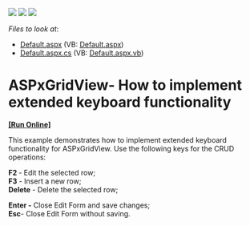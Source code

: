 <!-- default badges list -->
![](https://img.shields.io/endpoint?url=https://codecentral.devexpress.com/api/v1/VersionRange/128534809/15.1.3%2B)
[![](https://img.shields.io/badge/Open_in_DevExpress_Support_Center-FF7200?style=flat-square&logo=DevExpress&logoColor=white)](https://supportcenter.devexpress.com/ticket/details/E4473)
[![](https://img.shields.io/badge/📖_How_to_use_DevExpress_Examples-e9f6fc?style=flat-square)](https://docs.devexpress.com/GeneralInformation/403183)
<!-- default badges end -->
<!-- default file list -->
*Files to look at*:

* [Default.aspx](./CS/WebSite/Default.aspx) (VB: [Default.aspx](./VB/WebSite/Default.aspx))
* [Default.aspx.cs](./CS/WebSite/Default.aspx.cs) (VB: [Default.aspx.vb](./VB/WebSite/Default.aspx.vb))
<!-- default file list end -->
# ASPxGridView- How to implement extended keyboard functionality
<!-- run online -->
**[[Run Online]](https://codecentral.devexpress.com/e4473/)**
<!-- run online end -->


<p>This example demonstrates how to implement extended keyboard functionality for ASPxGridView. Use the following keys for the CRUD operations:</p><p><strong>F2</strong><strong> </strong>- Edit the selected row;<br />
<strong>F</strong><strong>3</strong> - Insert a new row;<br />
<strong>Delete</strong> - Delete the selected row;</p><p><strong>Enter</strong><strong> -</strong> Close Edit Form and save changes;<br />
<strong>Es</strong><strong>c</strong>- Close Edit Form without saving.</p>

<br/>


